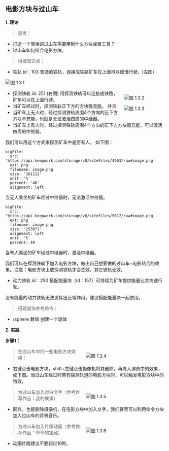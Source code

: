  

## 电影方块与过山车

**1. 理论**


> 思考：

- 打造一个简单的过山车需要用到什么方块或者工具？
- 过山车如何结合电影方块。

> 讲授知识点：


- 铁轨 id：103 普通的铁轨，连接成铁路矿车在上面可以缓慢行驶。(左图)

<div style="width:200px">
  
![图 1.3.1](https://api.keepwork.com/storage/v0/siteFiles/3114/raw#gol_block.png)
  
</div>
<div style="float:right;margin-left:10px;width:130px">
  
![图 1.3.2](https://api.keepwork.com/storage/v0/siteFiles/2919/raw#gol_block.png)

![图 1.3.3](https://api.keepwork.com/storage/v0/siteFiles/2941/raw#gol_block.png)
  
  
</div>

- 探测铁轨 id: 251 (右图)
用探测铁轨可以连接成铁路，矿车可以在上面行驶。
- 当矿车经过时，探测铁轨正下方的方块强充能。
并且
- 当矿车上无人时，经过探测铁轨周围4个方向的正下方方块不充能，也就是无法激活四周的中继器。
- 当矿车上有人时，经过探测铁轨周围4个方向的正下方方块弱充能，可以激活四周的中继器。

我们可以用这个方式来探测矿车中是否有人。 如下图：

 
```@BigFile
bigFile:
  src: 'https://api.keepwork.com/storage/v0/siteFiles/4903/raw#image.png'
  ext: png
  filename: image.png
  size: '161112'
  unit: '%'
  percent: '40'
  alignment: left

```
当无人乘坐的矿车经过中继器时，无法激活中继器。
 
```@BigFile
bigFile:
  src: 'https://api.keepwork.com/storage/v0/siteFiles/5017/raw#image.png'
  ext: png
  filename: image.png
  size: '253071'
  alignment: left
  unit: '%'
  percent: 40

```

当有人乘坐的矿车经过中继器时，激活中继器。


 


我们可以在探测铁轨下加入电影方块，做出自己想要做的过山车+电影结合的效果。注意：电影方块上放探测铁轨才会生效，其它铁轨无效。



- 动力铁轨 id：250 搭配能量块（id：157）可持续为矿车提供能量让其快速行驶。


没有能量的动力铁轨无法发挥出正常作用，建议搭配能量块一起使用。


> 搭建装饰参考命令：
- /sphere 数值 创建一个球体


<div style="clear:both"/>

**2. 实践**


**步骤1：**

<div style="float:right;margin-left:10px;width:250px">
  
![图 1.3.4](https://api.keepwork.com/storage/v0/siteFiles/2946/raw#gol_block.png)
  
</div>

> 在过山车中的一些电影方块效果：

- 右键点击电影方块，shift+左键点击摄像机将其删除，再导入演员中的效果，如下图。当过山车经过时带有探测轨道的电影方块时，可以触发电影方块中的特效。


<div style="clear:both"/>
<div style="float:right;margin-left:10px;width:250px">
  
![图 1.3.5](https://api.keepwork.com/storage/v0/siteFiles/2951/raw#gol_block.png)
  
</div>

> 为过山车加入对白文字（参考推荐作品：我的故事）

- 同样，也是删除摄像机，在电影方块中加入文字，我们甚至可以利用命令方块加入过山车的背景音乐。


<div style="clear:both"/>
<div style="float:right;margin-left:10px;width:250px">
  
![图 1.3.6](https://api.keepwork.com/storage/v0/siteFiles/2954/raw#gol_block.png)
  
</div>

> 为过山车加入片段动画（参考推荐作品：爷爷的宝藏）

-  动画片段建议不要超过10秒。

<div style="clear:both"/>